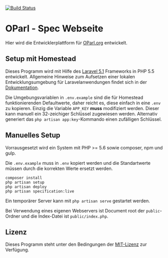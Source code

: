 [![Build Status](https://travis-ci.org/OParl/spec-website.svg?branch=master)](https://travis-ci.org/OParl/spec-website)

# OParl - Spec Webseite

Hier wird die Entwicklerplattform für [OParl.org](https://oparl.org) entwickelt.

## Setup mit Homestead
Dieses Programm wird mit Hilfe des [Laravel 5.1](laravel/laravel) Frameworks in PHP 5.5 entwickelt.
Allgemeine Hinweise zum Aufsetzen einer lokalen Entwicklungsumgebung für Laravelanwendungen findet 
sich in der [Dokumentation](http://laravel.com/docs/5.1/homestead). 

Die Umgebungsvariablen in `.env.example` sind die für 
Homestead funktionierenden Defaultwerte, daher
reicht es, diese  einfach in eine `.env` zu kopieren. 
Einzig die Variable `APP_KEY` **muss** modifiziert werden.
Dieser kann manuell ein 32-zeichiger Schlüssel zugewiesen werden.
Alternativ generiert das `php artisan app:key`-Kommando einen
zufälligen Schlüssel.

## Manuelles Setup

Vorrausgesetzt wird ein System mit PHP >= 5.6 sowie composer, npm und gulp.

Die `.env.example` muss in `.env` kopiert werden und die Standartwerte
müssen durch die korrekten Werte ersetzt werden.

```
composer install
php artisan setup
php artisan deploy
php artisan specification:live
```

Ein temporärer Server kann mit `php artisan serve` gestartet werden.

Bei Verwendung eines eigenen Webservers ist Document root der `public`-Ordner und die Index-Datei ist `public/index.php`.

## Lizenz

Dieses Programm steht unter den Bedingungen der
[MIT-Lizenz](https://opensource.org/licenses/MIT) zur
Verfügung.

